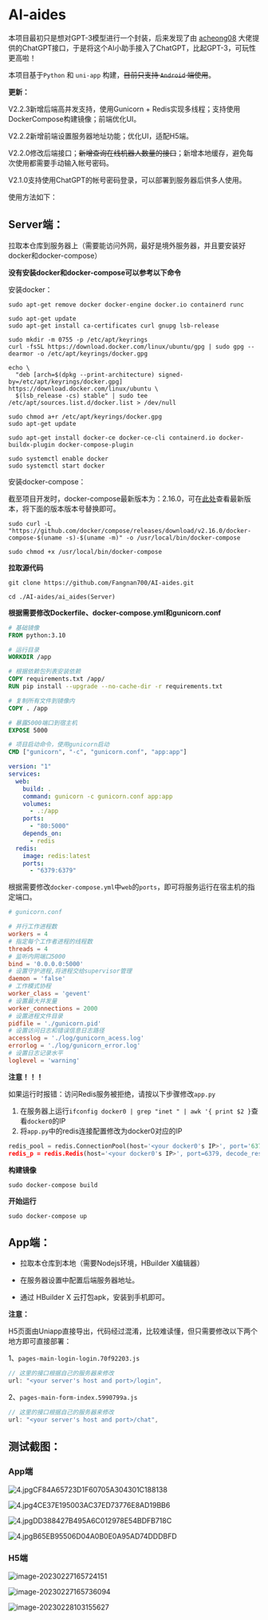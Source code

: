 # AI-aides


本项目最初只是想对GPT-3模型进行一个封装，后来发现了由 [acheong08](https://github.com/acheong08) 大佬提供的ChatGPT接口，于是将这个AI小助手接入了ChatGPT，比起GPT-3，可玩性更高啦！

本项目基于`Python` 和 `uni-app` 构建，~~目前只支持 `Android` 端使用~~。



**更新：**

V2.2.3新增后端高并发支持，使用Gunicorn + Redis实现多线程；支持使用DockerCompose构建镜像；前端优化UI。

V2.2.2新增前端设置服务器地址功能；优化UI，适配H5端。

V2.2.0修改后端接口；~~新增查询在线机器人数量的接口~~；新增本地缓存，避免每次使用都需要手动输入帐号密码。

V2.1.0支持使用ChatGPT的帐号密码登录，可以部署到服务器后供多人使用。



使用方法如下：

## Server端：

拉取本仓库到服务器上（需要能访问外网，最好是境外服务器，并且要安装好docker和docker-compose）

**没有安装docker和docker-compose可以参考以下命令**

安装docker：

```shell
sudo apt-get remove docker docker-engine docker.io containerd runc
```

```shell
sudo apt-get update
sudo apt-get install ca-certificates curl gnupg lsb-release
```

```shell
sudo mkdir -m 0755 -p /etc/apt/keyrings
curl -fsSL https://download.docker.com/linux/ubuntu/gpg | sudo gpg --dearmor -o /etc/apt/keyrings/docker.gpg
```

```shell
echo \
  "deb [arch=$(dpkg --print-architecture) signed-by=/etc/apt/keyrings/docker.gpg] https://download.docker.com/linux/ubuntu \
  $(lsb_release -cs) stable" | sudo tee /etc/apt/sources.list.d/docker.list > /dev/null
```

```shell
sudo chmod a+r /etc/apt/keyrings/docker.gpg
sudo apt-get update
```

```shell
sudo apt-get install docker-ce docker-ce-cli containerd.io docker-buildx-plugin docker-compose-plugin
```

```shell
sudo systemctl enable docker
sudo systemctl start docker
```

安装docker-compose：

截至项目开发时，docker-compose最新版本为：2.16.0，可在[此处](https://github.com/docker/compose/releases)查看最新版本，将下面的版本版本号替换即可。

```shell
sudo curl -L "https://github.com/docker/compose/releases/download/v2.16.0/docker-compose-$(uname -s)-$(uname -m)" -o /usr/local/bin/docker-compose
```

```shell
sudo chmod +x /usr/local/bin/docker-compose
```



**拉取源代码**

```
git clone https://github.com/Fangnan700/AI-aides.git
```

```shell
cd ./AI-aides/ai_aides(Server)
```



**根据需要修改Dockerfile、docker-compose.yml和gunicorn.conf**

```dockerfile
# 基础镜像
FROM python:3.10

# 运行目录
WORKDIR /app

# 根据依赖包列表安装依赖
COPY requirements.txt /app/
RUN pip install --upgrade --no-cache-dir -r requirements.txt

# 复制所有文件到镜像内
COPY . /app

# 暴露5000端口到宿主机
EXPOSE 5000

# 项目启动命令，使用gunicorn启动
CMD ["gunicorn", "-c", "gunicorn.conf", "app:app"]
```

```yaml
version: "1"
services:
  web:
    build: .
    command: gunicorn -c gunicorn.conf app:app
    volumes:
      - .:/app
    ports:
      - "80:5000"
    depends_on:
      - redis
  redis:
    image: redis:latest
    ports:
      - "6379:6379"
```

根据需要修改`docker-compose.yml`中`web`的`ports`，即可将服务运行在宿主机的指定端口。

```conf
# gunicorn.conf

# 并行工作进程数
workers = 4
# 指定每个工作者进程的线程数
threads = 4
# 监听内网端口5000
bind = '0.0.0.0:5000'
# 设置守护进程,将进程交给supervisor管理
daemon = 'false'
# 工作模式协程
worker_class = 'gevent'
# 设置最大并发量
worker_connections = 2000
# 设置进程文件目录
pidfile = './gunicorn.pid'
# 设置访问日志和错误信息日志路径
accesslog = './log/gunicorn_acess.log'
errorlog = './log/gunicorn_error.log'
# 设置日志记录水平
loglevel = 'warning'
```

**注意！！！**

如果运行时报错：访问Redis服务被拒绝，请按以下步骤修改`app.py`

1. 在服务器上运行`ifconfig docker0 | grep "inet " | awk '{ print $2 }`查看`docker0`的IP
2. 将`app.py`中的redis连接配置修改为docker0对应的IP

```python
redis_pool = redis.ConnectionPool(host='<your docker0's IP>', port='6379', decode_responses=False)
redis_p = redis.Redis(host='<your docker0's IP>', port=6379, decode_responses=False)
```





**构建镜像**

```shell
sudo docker-compose build
```



**开始运行**

```shell
sudo docker-compose up
```



## App端：

- 拉取本仓库到本地（需要Nodejs环境，HBuilder X编辑器）

- 在服务器设置中配置后端服务器地址。
- 通过 HBuilder X 云打包apk，安装到手机即可。

**注意：**

H5页面由Uniapp直接导出，代码经过混淆，比较难读懂，但只需要修改以下两个地方即可直接部署：

1、`pages-main-login-login.70f92203.js`

```js
// 这里的接口根据自己的服务器来修改
url: "<your server's host and port>/login",
```

2、`pages-main-form-index.5990799a.js`

```js
// 这里的接口根据自己的服务器来修改
url: "<your server's host and port>/chat",
```



## 测试截图：

### App端

![4.jpgCF84A65723D1F60705A304301C188138](https://yvling-typora-image-1257337367.cos.ap-nanjing.myqcloud.com/typora/4.jpgCF84A65723D1F60705A304301C188138.jpg)

![4.jpg4CE37E195003AC37ED73776E8AD19BB6](https://yvling-typora-image-1257337367.cos.ap-nanjing.myqcloud.com/typora/4.jpg4CE37E195003AC37ED73776E8AD19BB6.jpg)

![4.jpgDD388427B495A6C012978E54BDFB718C](https://yvling-typora-image-1257337367.cos.ap-nanjing.myqcloud.com/typora/4.jpgDD388427B495A6C012978E54BDFB718C.jpg)

![4.jpgB65EB95506D04A0B0E0A95AD74DDDBFD](https://yvling-typora-image-1257337367.cos.ap-nanjing.myqcloud.com/typora/4.jpgB65EB95506D04A0B0E0A95AD74DDDBFD.jpg)



### H5端

![image-20230227165724151](https://yvling-typora-image-1257337367.cos.ap-nanjing.myqcloud.com/typora/image-20230227165724151.png)

![image-20230227165736094](https://yvling-typora-image-1257337367.cos.ap-nanjing.myqcloud.com/typora/image-20230227165736094.png)

![image-20230228103155627](https://yvling-typora-image-1257337367.cos.ap-nanjing.myqcloud.com/typora/image-20230228103155627.png)















